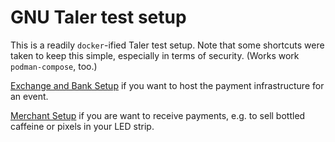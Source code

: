 # GNU Taler test setup

This is a readily `docker`-ified Taler test setup. Note that some shortcuts were taken to keep this
simple, especially in terms of security. (Works work `podman-compose`, too.)

[Exchange and Bank Setup](README.exchange.md) if you want to host the payment infrastructure for an event.

[Merchant Setup](README.merchant.md) if you are want to receive payments, e.g. to sell bottled caffeine or pixels in your LED strip.

